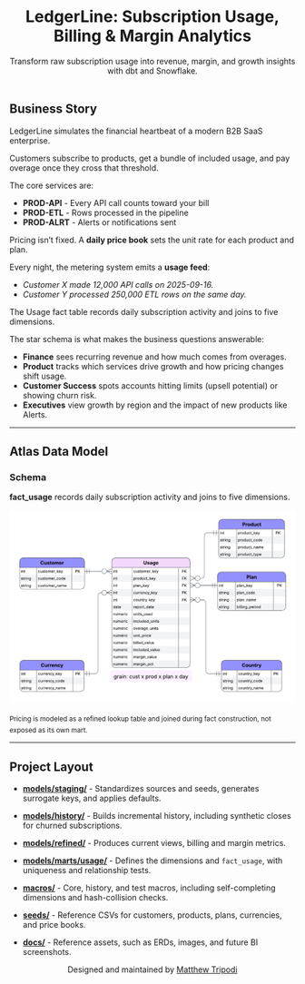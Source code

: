 <h1 align="center">LedgerLine: Subscription Usage, Billing & Margin Analytics</h1>

<p align="center">
  Transform raw subscription usage into revenue, margin, and growth insights with dbt and Snowflake.
  <br/><br/>
</p>

## Business Story

LedgerLine simulates the financial heartbeat of a modern B2B SaaS enterprise.

Customers subscribe to products, get a bundle of included usage, and pay overage once they cross that threshold.  

The core services are:  
- **PROD-API** - Every API call counts toward your bill
- **PROD-ETL** - Rows processed in the pipeline
- **PROD-ALRT** - Alerts or notifications sent

Pricing isn’t fixed. A **daily price book** sets the unit rate for each product and plan.  

Every night, the metering system emits a **usage feed**:

- *Customer X made 12,000 API calls on 2025-09-16.*  
- *Customer Y processed 250,000 ETL rows on the same day.*  

The Usage fact table records daily subscription activity and joins to five dimensions.  

The star schema is what makes the business questions answerable:  
- **Finance** sees recurring revenue and how much comes from overages.
- **Product** tracks which services drive growth and how pricing changes shift usage.
- **Customer Success** spots accounts hitting limits (upsell potential) or showing churn risk.
- **Executives** view growth by region and the impact of new products like Alerts.

---

## Atlas Data Model

### Schema
  
**fact_usage** records daily subscription activity and joins to five dimensions.  

![LedgerLine Architecture](docs/assets/erd_physical_model_2.png)

<sub>Pricing is modeled as a refined lookup table and joined during fact construction, not exposed as its own mart.</sub>

---

## Project Layout

- **[models/staging/](models/staging/)** - Standardizes sources and seeds, generates surrogate keys, and applies defaults.

- **[models/history/](models/history/)** - Builds incremental history, including synthetic closes for churned subscriptions.

- **[models/refined/](models/refined/)** - Produces current views, billing and margin metrics.

- **[models/marts/usage/](models/marts/usage/)** - Defines the dimensions and `fact_usage`, with uniqueness and relationship tests.

- **[macros/](macros/)** - Core, history, and test macros, including self-completing dimensions and hash-collision checks.

- **[seeds/](seeds/)** - Reference CSVs for customers, products, plans, currencies, and price books.

- **[docs/](docs/)** - Reference assets, such as ERDs, images, and future BI screenshots.


<p align="center">Designed and maintained by <a href="https://github.com/moveeleven-data">Matthew Tripodi</a></p>
